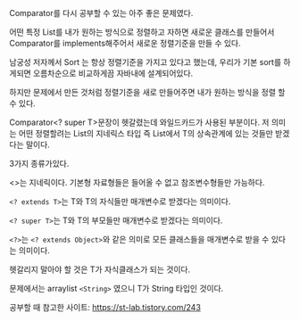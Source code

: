 Comparator를 다시 공부할 수 있는 아주 좋은 문제였다.


어떤 특정 List를 내가 원하는 방식으로 정렬하고 자하면 새로운 클래스를 만들어서 Comparator를 implements해주어서 새로운 정렬기준을 만들 수 있다.


남궁성 저자께서 Sort 는 항상 정렬기준을 가지고 있다고 했는데, 우리가 기본 sort를 하게되면 오름차순으로 비교하게끔 자바내에 설계되어있다.


하지만 문제에서 만든 것처럼 정렬기준을 새로 만들어주면 내가 원하는 방식을 정렬 할 수 있다.


Comparator<? super T>문장이 헷갈렸는데 와일드카드가 사용된 부분이다. 저 의미는 어떤 정렬할려는 List의 지네릭스 타입 즉 List<T>에서 T의 상속관계에 있는 것들만 받겠다는 말이다.

3가지 종류가있다.


<>는 지네릭이다. 기본형 자료형들은 들어올 수 없고 참조변수형들만 가능하다.


`<? extends T>`는 T와 T의 자식들만 매개변수로 받겠다는 의미이다.


`<? super T>`는 T와 T의 부모들만 매개변수로 받겠다는 의미이다.


`<?>`는 `<? extends Object>`와 같은 의미로 모든 클래스들을 매개변수로 받을 수 있다는 의미이다.

헷갈리지 말아야 할 것은 T가 자식클래스가 되는 것이다.


문제에서는 arraylist `<String>` 였으니 T가 String 타입인 것이다.


공부할 때 참고한 사이트: https://st-lab.tistory.com/243
